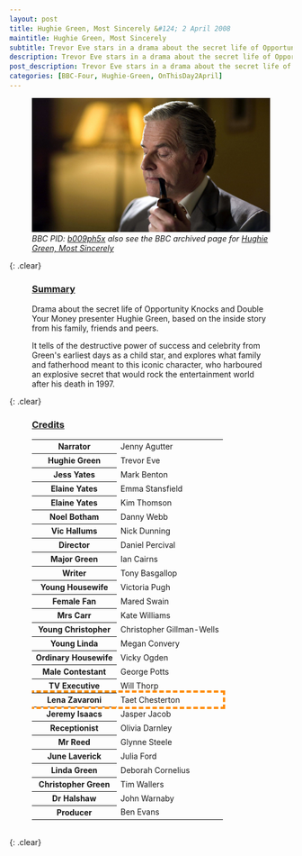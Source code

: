 ```yaml
---
layout: post
title: Hughie Green, Most Sincerely &#124; 2 April 2008
maintitle: Hughie Green, Most Sincerely
subtitle: Trevor Eve stars in a drama about the secret life of Opportunity Knocks and Double Your Money presenter Hughie Green, based on the inside story from his family, friends and peers.
description: Trevor Eve stars in a drama about the secret life of Opportunity Knocks and Double Your Money presenter Hughie Green, based on the inside story from his family, friends and peers.
post_description: Trevor Eve stars in a drama about the secret life of Opportunity Knocks and Double Your Money presenter Hughie Green, based on the inside story from his family, friends and peers.
categories: [BBC-Four, Hughie-Green, OnThisDay2April]
---
```


<figure class="fig3">
<a href="/assets/images/BBC-PIDs/1920xn/p01gct1y.jpg"><img src="/assets/images/BBC-PIDs/1920xn/p01gct1y.jpg" class="full-width zoom-in" /></a>
<cite>BBC PID: <a class="external-link" href="https://www.bbc.co.uk/programmes/b009ph5x">b009ph5x</a> also see the BBC archived page for <a class="external-link" href="https://www.bbc.co.uk/drama/hughiegreenmostsincerely/">Hughie Green, Most Sincerely</a></cite>
</figure>

{: .clear}

<figure class="fig3">
<h3 id="summary"><a href="#summary">Summary</a></h3>
<p>Drama about the secret life of Opportunity Knocks and Double Your Money presenter Hughie Green, based on the inside story from his family, friends and peers.</p>
<p> It tells of the destructive power of success and celebrity from Green's earliest days as a child star, and explores what family and fatherhood meant to this iconic character, who harboured an explosive secret that would rock the entertainment world after his death in 1997.</p>
</figure>

{: .clear}

<figure class="fig3">
<figcaption>
<h3 id="credits"><a href="#credits">Credits</a></h3>
<table>
<tr><th>Narrator</th><td>Jenny Agutter</td></tr>
<tr><th>Hughie Green</th><td>Trevor Eve</td></tr>
<tr><th>Jess Yates</th><td>Mark Benton</td></tr>
<tr><th>Elaine Yates</th><td>Emma Stansfield</td></tr>
<tr><th>Elaine Yates</th><td>Kim Thomson</td></tr>
<tr><th>Noel Botham</th><td>Danny Webb</td></tr>
<tr><th>Vic Hallums</th><td>Nick Dunning</td></tr>
<tr><th>Director</th><td>Daniel Percival</td></tr>
<tr><th>Major Green</th><td>Ian Cairns</td></tr>
<tr><th>Writer</th><td>Tony Basgallop</td></tr>
<tr><th>Young Housewife</th><td>Victoria Pugh</td></tr>
<tr><th>Female Fan</th><td>Mared Swain</td></tr>
<tr><th>Mrs Carr</th><td>Kate Williams</td></tr>
<tr><th>Young Christopher</th><td>Christopher Gillman-Wells</td></tr>
<tr><th>Young Linda</th><td>Megan Convery</td></tr>
<tr><th>Ordinary Housewife</th><td>Vicky Ogden</td></tr>
<tr><th>Male Contestant</th><td>George Potts</td></tr>
<tr><th>TV Executive</th><td>Will Thorp</td></tr>
<tr style="outline: 4px dashed darkorange;"><th>Lena Zavaroni</th><td>Taet Chesterton</td></tr>
<tr><th>Jeremy Isaacs</th><td>Jasper Jacob</td></tr>
<tr><th>Receptionist</th><td>Olivia Darnley</td></tr>
<tr><th>Mr Reed</th><td>Glynne Steele</td></tr>
<tr><th>June Laverick</th><td>Julia Ford</td></tr>
<tr><th>Linda Green</th><td>Deborah Cornelius</td></tr>
<tr><th>Christopher Green</th><td>Tim Wallers</td></tr>
<tr><th>Dr Halshaw</th><td>John Warnaby</td></tr>
<tr><th>Producer</th><td>Ben Evans</td></tr>
</table>
</figcaption>
</figure>

<br />{: .clear}
